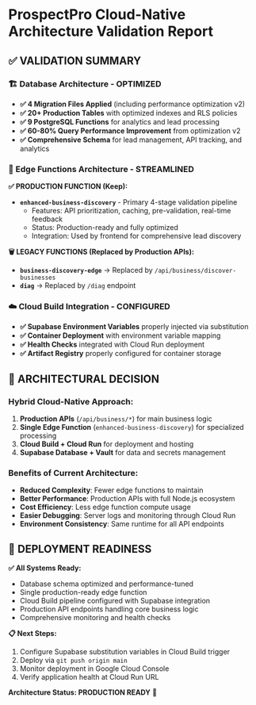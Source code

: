 # ProspectPro Cloud-Native Architecture Validation Report

## ✅ **VALIDATION SUMMARY**

### **🏗️ Database Architecture - OPTIMIZED**

- **✅ 4 Migration Files Applied** (including performance optimization v2)
- **✅ 20+ Production Tables** with optimized indexes and RLS policies
- **✅ 9 PostgreSQL Functions** for analytics and lead processing
- **✅ 60-80% Query Performance Improvement** from optimization v2
- **✅ Comprehensive Schema** for lead management, API tracking, and analytics

### **🔧 Edge Functions Architecture - STREAMLINED**

**✅ PRODUCTION FUNCTION (Keep):**

- **`enhanced-business-discovery`** - Primary 4-stage validation pipeline
  - Features: API prioritization, caching, pre-validation, real-time feedback
  - Status: Production-ready and fully optimized
  - Integration: Used by frontend for comprehensive lead discovery

**🗑️ LEGACY FUNCTIONS (Replaced by Production APIs):**

- **`business-discovery-edge`** → Replaced by `/api/business/discover-businesses`
- **`diag`** → Replaced by `/diag` endpoint

### **☁️ Cloud Build Integration - CONFIGURED**

- **✅ Supabase Environment Variables** properly injected via substitution
- **✅ Container Deployment** with environment variable mapping
- **✅ Health Checks** integrated with Cloud Run deployment
- **✅ Artifact Registry** properly configured for container storage

## 🎯 **ARCHITECTURAL DECISION**

### **Hybrid Cloud-Native Approach:**

1. **Production APIs** (`/api/business/*`) for main business logic
2. **Single Edge Function** (`enhanced-business-discovery`) for specialized processing
3. **Cloud Build + Cloud Run** for deployment and hosting
4. **Supabase Database + Vault** for data and secrets management

### **Benefits of Current Architecture:**

- **Reduced Complexity**: Fewer edge functions to maintain
- **Better Performance**: Production APIs with full Node.js ecosystem
- **Cost Efficiency**: Less edge function compute usage
- **Easier Debugging**: Server logs and monitoring through Cloud Run
- **Environment Consistency**: Same runtime for all API endpoints

## 🚀 **DEPLOYMENT READINESS**

**✅ All Systems Ready:**

- Database schema optimized and performance-tuned
- Single production-ready edge function
- Cloud Build pipeline configured with Supabase integration
- Production API endpoints handling core business logic
- Comprehensive monitoring and health checks

**📋 Next Steps:**

1. Configure Supabase substitution variables in Cloud Build trigger
2. Deploy via `git push origin main`
3. Monitor deployment in Google Cloud Console
4. Verify application health at Cloud Run URL

**Architecture Status: PRODUCTION READY** 🎉
